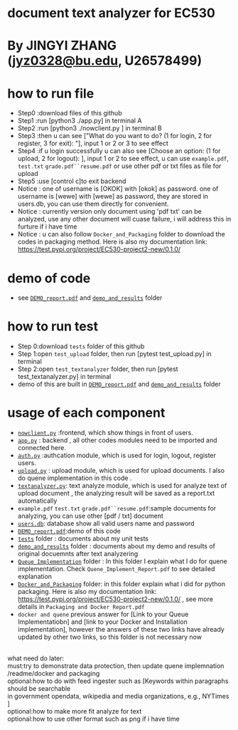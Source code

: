 # document text analyzer for EC530
# By JINGYI ZHANG (jyz0328@bu.edu, U26578499)

# how to run file
- Step0 :download files of this github
- Step1 :run [python3 ./app.py] in terminal A
- Step2 :run [python3 ./nowclient.py ] in terminal B
- Step3 :then u can see ["What do you want to do? (1 for login, 2 for register, 3 for exit): "], input 1 or 2 or 3 to see effect
- Step4 :if u login successfully u can also see [Choose an option: (1 for upload, 2 for logout): ], input 1 or 2 to see effect, u can use `example.pdf`, `test.txt` `grade.pdf``resume.pdf` or use other pdf or txt files as file for upload
- Step5 :use [control c]to exit backend
- Notice : one of username is [OKOK] with [okok] as password. one of username is [wewe] with [wewe] as password, they are stored in users.db, you can use them directly for convenient.
- Notice : currently version only document using 'pdf txt' can be analyzed, use any other document will cuase failure, i will address this in furture if i have time<br>
- Notice : u can also follow `Docker_and_Packaging` folder to download the codes in packaging method. Here is also my documentation link: https://test.pypi.org/project/EC530-project2-new/0.1.0/

# demo of code 
- see [`DEMO_report.pdf`](https://github.com/jyz0328/EC530-project2-new/blob/main/DEMO_Report.pdf) and [`demo_and_results`](https://github.com/jyz0328/EC530-project2-new/tree/main/demo_and_results) folder

# how to run test
- Step 0:download `tests`  folder of this github
- Step 1:open `test_upload` folder, then run [pytest test_upload.py] in terminal
- Step 2:open `test_textanalyzer` folder, then run [pytest test_textanalyzer.py] in terminal
- demo of this are built in [`DEMO_report.pdf`](https://github.com/jyz0328/EC530-project2-new/blob/main/DEMO_Report.pdf) and [`demo_and_results`](https://github.com/jyz0328/EC530-project2-new/tree/main/demo_and_results) folder
 
# usage of each component <br>
- [`nowclient.py`](https://github.com/jyz0328/EC530-project2-new/blob/main/nowclient.py) :frontend, which show things in front of users.
- [`app.py`](https://github.com/jyz0328/EC530-project2-new/blob/main/app.py) : backend , all other codes modules need to be imported and connected here.
- [`auth.py`](https://github.com/jyz0328/EC530-project2-new/blob/main/auth.py) :authcation module, which is used for login, logout, register users.
- [`upload.py`](https://github.com/jyz0328/EC530-project2-new/blob/main/upload.py) : upload module, which is used for upload documents. I also do quene implementation in this code .
- [`textanalyzer.py`](https://github.com/jyz0328/EC530-project2-new/blob/main/textanalyzer.py): text analyze module, which is used for analyze text of upload document , the analyzing result will be saved as a report.txt automatically<br>
- `example.pdf` `test.txt` `grade.pdf``resume.pdf`:sample documents for analyzing, you can use other [pdf / txt] document 
- [`users.db`](https://github.com/jyz0328/EC530-project2-new/blob/main/users.db): database show all valid users name and password
- [`DEMO_report.pdf`](https://github.com/jyz0328/EC530-project2-new/blob/main/DEMO_Report.pdf):demo of this code 
- [`tests`](https://github.com/jyz0328/EC530-project2-new/tree/main/tests) folder : documents about my unit tests
- [`demo_and_results`](https://github.com/jyz0328/EC530-project2-new/tree/main/demo_and_results) folder : documents about my demo and results of original docuemnts after text analyzering
- [`Queue Implementation`](https://github.com/jyz0328/EC530-project2-new/tree/main/Queue_Implementation) folder : In this folder I explain what I do for quene implementation. Check `Quene_Implement_Report.pdf` to see detailed explanation
- [`Docker_and_Packaging`](https://github.com/jyz0328/EC530-project2-new/tree/main/Docker_and_Packaging) folder: in this folder explain what i did for python packaging. Here is also my documentation link: https://test.pypi.org/project/EC530-project2-new/0.1.0/ , see more details in `Packaging and Docker Report.pdf`
- `docker and quene` previous answer for [Link to your Queue Implementatiobn] and [link to your Docker and Installation implementation], however the answers of these two links have already updated by other two links, so this folder is not necessary now<br><br>

what need do later:<br>
must:try to demonstrate data protection, then update quene implemnation /readme/docker and packaging <br>
optional:how to do with feed ingester such as [Keywords within paragraphs should be searchable<br>
in government opendata, wikipedia and media organizations, e.g., NYTimes ]<br>
optional:how to make more fit analyze for text<br>
optional:how to use other format such as png if i have time


